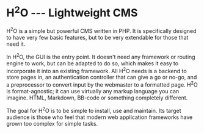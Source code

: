 # H<sup>2</sup>O --- Lightweight CMS

H<sup>2</sup>O is a simple but powerful CMS written in PHP.
It is specifically designed to have very few basic features,
 but to be very extendable for those that need it.

In H<sup>2</sup>O, the GUI is the entry point.
It doesn't need any framework or routing engine to work,
 but can be adapted to do so,
 which makes it easy to incorporate it into an existing framework.
All H<sup>2</sup>O needs is a backend to store pages in, an authentication controller that can give a go or no-go, and a preprocessor to convert input by the webmaster to a formatted page.
H<sup>2</sup>O is format-agnostic; it can use virtually any markup language you can imagine.
HTML, Markdown, BB-code or something completely different.

The goal for H<sup>2</sup>O is to be simple to install, use and maintain.
Its target audience is those who feel that modern web application frameworks have grown too complex for simple tasks.

